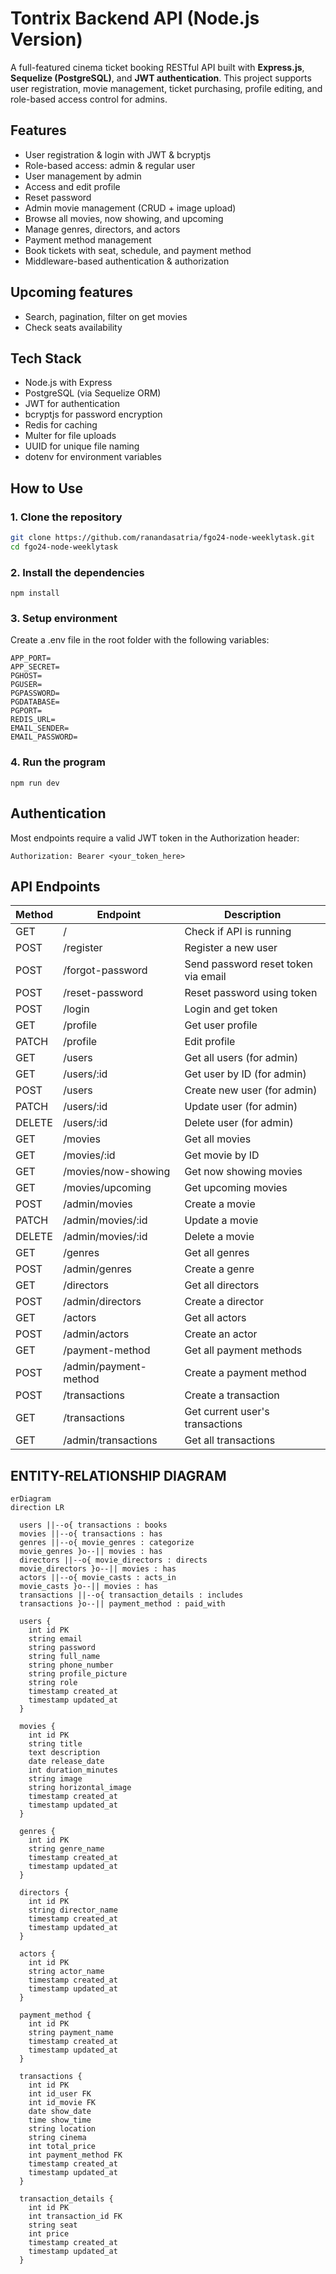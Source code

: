 # Tontrix Backend API (Node.js Version)

A full-featured cinema ticket booking RESTful API built with **Express.js**, **Sequelize (PostgreSQL)**, and **JWT authentication**. This project supports user registration, movie management, ticket purchasing, profile editing, and role-based access control for admins. 

## Features
- User registration & login with JWT & bcryptjs
- Role-based access: admin & regular user
- User management by admin
- Access and edit profile
- Reset password
- Admin movie management (CRUD + image upload)
- Browse all movies, now showing, and upcoming
- Manage genres, directors, and actors
- Payment method management
- Book tickets with seat, schedule, and payment method
- Middleware-based authentication & authorization

## Upcoming features
- Search, pagination, filter on get movies
- Check seats availability

## Tech Stack
- Node.js with Express
- PostgreSQL (via Sequelize ORM)
- JWT for authentication
- bcryptjs for password encryption
- Redis for caching
- Multer for file uploads
- UUID for unique file naming
- dotenv for environment variables

## How to Use

### 1. Clone the repository
```bash
git clone https://github.com/ranandasatria/fgo24-node-weeklytask.git
cd fgo24-node-weeklytask
```

### 2. Install the dependencies
```
npm install
```

### 3. Setup environment
Create a .env file in the root folder with the following variables:
```
APP_PORT=
APP_SECRET=
PGHOST=
PGUSER=
PGPASSWORD=
PGDATABASE=
PGPORT=
REDIS_URL=
EMAIL_SENDER=
EMAIL_PASSWORD=
```

### 4. Run the program
```
npm run dev
```

## Authentication
Most endpoints require a valid JWT token in the Authorization header:
```
Authorization: Bearer <your_token_here>
```

## API Endpoints
| Method | Endpoint                       | Description                         |
|--------|--------------------------------|-------------------------------------|
| GET    | /                              | Check if API is running             |
| POST   | /register                      | Register a new user                 |
| POST   | /forgot-password               | Send password reset token via email |
| POST   | /reset-password                | Reset password using token          |
| POST   | /login                         | Login and get token                 |
| GET    | /profile                       | Get user profile                    |
| PATCH  | /profile                       | Edit profile                        |
| GET    | /users                         | Get all users (for admin)           |
| GET    | /users/:id                     | Get user by ID (for admin)          | 
| POST   | /users                         | Create new user (for admin)         |
| PATCH  | /users/:id                     | Update user (for admin)             |
| DELETE | /users/:id                     | Delete user (for admin)             |
| GET    | /movies                        | Get all movies                      |
| GET    | /movies/:id                    | Get movie by ID                     |
| GET    | /movies/now-showing            | Get now showing movies              |
| GET    | /movies/upcoming               | Get upcoming movies                 |
| POST   | /admin/movies                  | Create a movie                      |
| PATCH  | /admin/movies/:id              | Update a movie                      |
| DELETE | /admin/movies/:id              | Delete a movie                      |
| GET    | /genres                        | Get all genres                      |
| POST   | /admin/genres                  | Create a genre                      |
| GET    | /directors                     | Get all directors                   |
| POST   | /admin/directors               | Create a director                   |
| GET    | /actors                        | Get all actors                      |
| POST   | /admin/actors                  | Create an actor                     |
| GET    | /payment-method                | Get all payment methods             |
| POST   | /admin/payment-method          | Create a payment method             |
| POST   | /transactions                  | Create a transaction                |
| GET    | /transactions                  | Get current user's transactions     |
| GET    | /admin/transactions            | Get all transactions                |

## ENTITY-RELATIONSHIP DIAGRAM 

```mermaid
erDiagram
direction LR

  users ||--o{ transactions : books
  movies ||--o{ transactions : has
  genres ||--o{ movie_genres : categorize
  movie_genres }o--|| movies : has
  directors ||--o{ movie_directors : directs
  movie_directors }o--|| movies : has
  actors ||--o{ movie_casts : acts_in
  movie_casts }o--|| movies : has
  transactions ||--o{ transaction_details : includes
  transactions }o--|| payment_method : paid_with

  users {
    int id PK
    string email
    string password
    string full_name
    string phone_number
    string profile_picture
    string role
    timestamp created_at
    timestamp updated_at
  }

  movies {
    int id PK
    string title
    text description
    date release_date
    int duration_minutes
    string image
    string horizontal_image
    timestamp created_at
    timestamp updated_at
  }

  genres {
    int id PK
    string genre_name
    timestamp created_at
    timestamp updated_at
  }

  directors {
    int id PK
    string director_name
    timestamp created_at
    timestamp updated_at
  }

  actors {
    int id PK
    string actor_name
    timestamp created_at
    timestamp updated_at
  }

  payment_method {
    int id PK
    string payment_name
    timestamp created_at
    timestamp updated_at
  }

  transactions {
    int id PK
    int id_user FK
    int id_movie FK
    date show_date
    time show_time
    string location
    string cinema
    int total_price
    int payment_method FK
    timestamp created_at
    timestamp updated_at
  }

  transaction_details {
    int id PK
    int transaction_id FK
    string seat
    int price
    timestamp created_at
    timestamp updated_at
  }
